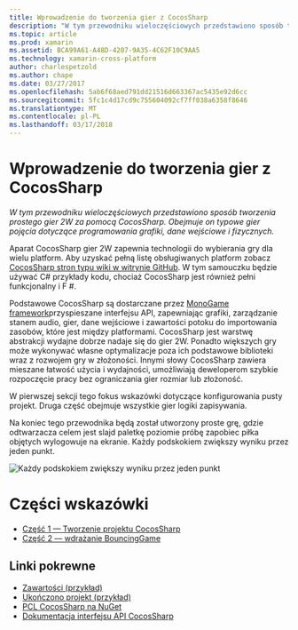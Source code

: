 ```yaml
---
title: Wprowadzenie do tworzenia gier z CocosSharp
description: "W tym przewodniku wieloczęściowych przedstawiono sposób tworzenia prostego gier 2W za pomocą CocosSharp. Obejmuje on typowe gier pojęcia dotyczące programowania grafiki, dane wejściowe i fizycznych."
ms.topic: article
ms.prod: xamarin
ms.assetid: BCA99A61-A48D-4207-9A35-4C62F10C9AA5
ms.technology: xamarin-cross-platform
author: charlespetzold
ms.author: chape
ms.date: 03/27/2017
ms.openlocfilehash: 5ab6f68aed791dd21516d663367ac5435e92d6cc
ms.sourcegitcommit: 5fc1c4d17cd9c755604092cf7ff038a6358f8646
ms.translationtype: MT
ms.contentlocale: pl-PL
ms.lasthandoff: 03/17/2018
---
```

# <a name="introduction-to-game-development-with-cocossharp"></a>Wprowadzenie do tworzenia gier z CocosSharp

_W tym przewodniku wieloczęściowych przedstawiono sposób tworzenia prostego gier 2W za pomocą CocosSharp. Obejmuje on typowe gier pojęcia dotyczące programowania grafiki, dane wejściowe i fizycznych._

Aparat CocosSharp gier 2W zapewnia technologii do wybierania gry dla wielu platform. Aby uzyskać pełną listę obsługiwanych platform zobacz [CocosSharp stron typu wiki w witrynie GitHub](https://github.com/mono/CocosSharp/wiki). W tym samouczku będzie używać C# przykłady kodu, chociaż CocosSharp jest również pełni funkcjonalny i F #.

Podstawowe CocosSharp są dostarczane przez [MonoGame framework](http://www.monogame.net/)przyspieszane interfejsu API, zapewniając grafiki, zarządzanie stanem audio, gier, dane wejściowe i zawartości potoku do importowania zasobów, które jest między platformami. CocosSharp jest warstwę abstrakcji wydajne dobrze nadaje się do gier 2W. Ponadto większych gry może wykonywać własne optymalizacje poza ich podstawowe biblioteki wraz z rozwojem gry w złożoności. Innymi słowy CocosSharp zawiera mieszane łatwość użycia i wydajności, umożliwiają deweloperom szybkie rozpoczęcie pracy bez ograniczania gier rozmiar lub złożoność.

W pierwszej sekcji tego fokus wskazówki dotyczące konfigurowania pusty projekt.  Druga część obejmuje wszystkie gier logiki zapisywania. 

Na koniec tego przewodnika będą został utworzony proste grę, gdzie odtwarzacza celem jest slajd paletkę poziomie próbę zapobiec piłka objętych wylogowuje na ekranie. Każdy podskokiem zwiększy wyniku przez jeden punkt.

![](images/image1.png "Każdy podskokiem zwiększy wyniku przez jeden punkt")

# <a name="walkthrough-parts"></a>Części wskazówki

* [Część 1 — Tworzenie projektu CocosSharp](~/graphics-games/cocossharp/first-game/part1.md)
* [Część 2 — wdrażanie BouncingGame](~/graphics-games/cocossharp/first-game/part2.md)

## <a name="related-links"></a>Linki pokrewne

- [Zawartości (przykład)](https://github.com/xamarin/mobile-samples/blob/master/BouncingGame/Resources/Content.zip?raw=true)
- [Ukończono projekt (przykład)](https://developer.xamarin.com/samples/mobile/BouncingGame/)
- [PCL CocosSharp na NuGet](http://www.nuget.org/packages/CocosSharp.PCL.Shared/)
- [Dokumentacja interfejsu API CocosSharp](https://developer.xamarin.com/api/namespace/CocosSharp/)
